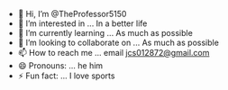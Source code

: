 - 👋 Hi, I’m @TheProfessor5150
- 👀 I’m interested in ... In a better life
- 🌱 I’m currently learning ... As much as possible
- 💞️ I’m looking to collaborate on ... As much as possible
- 📫 How to reach me ... email jcs012872@gmail.com
- 😄 Pronouns: ... he him
- ⚡ Fun fact: ... I love sports

<!---
TheProfessor5150/TheProfessor5150 is a ✨ special ✨ repository because its `README.md` (this file) appears on your GitHub profile.
You can click the Preview link to take a look at your changes.
--->
